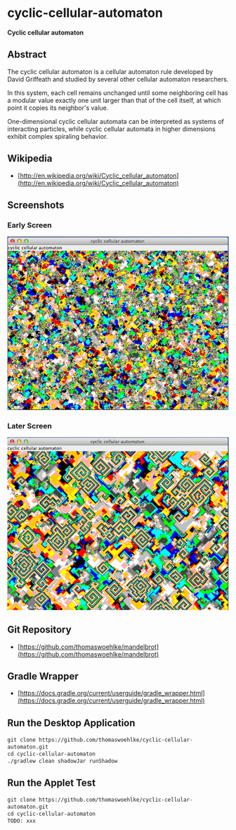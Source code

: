 # cyclic-cellular-automaton
**Cyclic cellular automaton**

## Abstract
The cyclic cellular automaton is a cellular automaton rule developed by David Griffeath and studied by several other cellular automaton researchers.

In this system, each cell remains unchanged until some neighboring cell has a modular value exactly one unit larger than that of the cell itself, at which point it copies its neighbor's value.

One-dimensional cyclic cellular automata can be interpreted as systems of interacting particles, while cyclic cellular automata in higher dimensions exhibit complex spiraling behavior.

## Wikipedia
* [http://en.wikipedia.org/wiki/Cyclic_cellular_automaton](http://en.wikipedia.org/wiki/Cyclic_cellular_automaton)

## Screenshots

### Early Screen
![Early Screen](etc/img/screen1.png)
### Later Screen
![Later Screen](etc/img/screen2.png)

## Git Repository
* [https://github.com/thomaswoehlke/mandelbrot](https://github.com/thomaswoehlke/mandelbrot)
## Gradle Wrapper
* [https://docs.gradle.org/current/userguide/gradle_wrapper.html](https://docs.gradle.org/current/userguide/gradle_wrapper.html)

## Run the Desktop Application

```
git clone https://github.com/thomaswoehlke/cyclic-cellular-automaton.git
cd cyclic-cellular-automaton
./gradlew clean shadowJar runShadow
```

## Run the Applet Test

```
git clone https://github.com/thomaswoehlke/cyclic-cellular-automaton.git
cd cyclic-cellular-automaton
TODO: xxx
```
